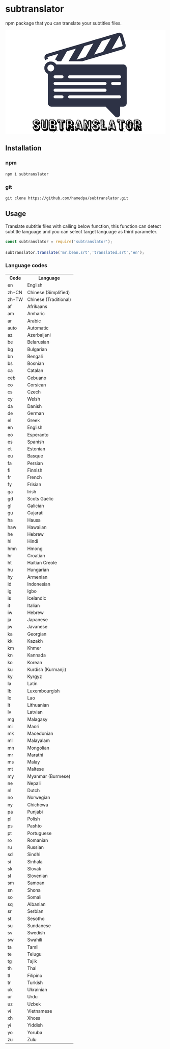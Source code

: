 # subtranslator
npm package that you can translate your subtitles files.

![alt text](https://github.com/hamedpa/subtranslator/blob/master/img/logo.png?raw</td>true)

## Installation

###  npm
```shell
npm i subtranslator
```

### git

```shell
git clone https://github.com/hamedpa/subtranslator.git
```

## Usage
Translate subtitle files with calling below function,
this function can detect subtitle language and you can select target language as third parameter.

```js
const subtranslator = require('subtranslator');

subtranslator.translate('mr.bean.srt','translated.srt','en');
```

### Language codes

<table>
  <tr>
    <th>Code</th>
    <th>Language</th>
    
  </tr>
  <tr>
    <td>en</td>
    <td>English</td>
  </tr>
    <tr>
    <td>zh-CN </td> 
    <td>Chinese (Simplified)</td>
    </tr>
    <tr>
    <td>zh-TW </td> 
    <td>Chinese (Traditional)</td>
    </tr>
    <tr>
    <td>af </td> 
    <td>Afrikaans</td>
    </tr>
    <tr>
    <td>am </td> 
    <td>Amharic</td>
    </tr>
    <tr>
    <td>ar </td> 
    <td>Arabic</td>
    </tr>
    <tr>
    <td>auto </td> 
    <td>Automatic</td>
    </tr>
    <tr>
    <td>az </td> 
    <td>Azerbaijani</td>
    </tr>
    <tr>
    <td>be </td> 
    <td>Belarusian</td>
    </tr>
    <tr>
    <td>bg </td> 
    <td>Bulgarian</td>
    </tr>
    <tr>
    <td>bn </td> 
    <td>Bengali</td>
    </tr>
    <tr>
    <td>bs </td> 
    <td>Bosnian</td>
    </tr>
    <tr>
    <td>ca </td> 
    <td>Catalan</td>
    </tr>
    <tr>
    <td>ceb </td> 
    <td>Cebuano</td>
    </tr>
    <tr>
    <td>co </td> 
    <td>Corsican</td>
    </tr>
    <tr>
    <td>cs </td> 
    <td>Czech</td>
    </tr>
    <tr>
    <td>cy </td> 
    <td>Welsh</td>
    </tr>
    <tr>
    <td>da </td> 
    <td>Danish</td>
    </tr>
    <tr>
    <td>de </td> 
    <td>German</td>
    </tr>
    <tr>
    <td>el </td> 
    <td>Greek</td>
    </tr>
    <tr>
    <td>en </td> 
    <td>English</td>
    </tr>
    <tr>
    <td>eo </td> 
    <td>Esperanto</td>
    </tr>
    <tr>
    <td>es </td> 
    <td>Spanish</td>
    </tr>
    <tr>
    <td>et </td> 
    <td>Estonian</td>
    </tr>
    <tr>
    <td>eu </td> 
    <td>Basque</td>
    </tr>
    <tr>
    <td>fa </td> 
    <td>Persian</td>
    </tr>
    <tr>
    <td>fi </td> 
    <td>Finnish</td>
    </tr>
    <tr>
    <td>fr </td> 
    <td>French</td>
    </tr>
    <tr>
    <td>fy </td> 
    <td>Frisian</td>
    </tr>
    <tr>
    <td>ga </td> 
    <td>Irish</td>
    </tr>
    <tr>
    <td>gd </td> 
    <td>Scots Gaelic</td>
    </tr>
    <tr>
    <td>gl </td> 
    <td>Galician</td>
    </tr>
    <tr>
    <td>gu </td> 
    <td>Gujarati</td>
    </tr>
    <tr>
    <td>ha </td> 
    <td>Hausa</td>
    </tr>
    <tr>
    <td>haw </td> 
    <td>Hawaiian</td>
    </tr>
    <tr>
    <td>he </td> 
    <td>Hebrew</td>
    </tr>
    <tr>
    <td>hi </td> 
    <td>Hindi</td>
    </tr>
    <tr>
    <td>hmn </td> 
    <td>Hmong</td>
    </tr>
    <tr>
    <td>hr </td> 
    <td>Croatian</td>
    </tr>
    <tr>
    <td>ht </td> 
    <td>Haitian Creole</td>
    </tr>
    <tr>
    <td>hu </td> 
    <td>Hungarian</td>
    </tr>
    <tr>
    <td>hy </td> 
    <td>Armenian</td>
    </tr>
    <tr>
    <td>id </td> 
    <td>Indonesian</td>
    </tr>
    <tr>
    <td>ig </td> 
    <td>Igbo</td>
    </tr>
    <tr>
    <td>is </td> 
    <td>Icelandic</td>
    </tr>
    <tr>
    <td>it </td> 
    <td>Italian</td>
    </tr>
    <tr>
    <td>iw </td> 
    <td>Hebrew</td>
    </tr>
    <tr>
    <td>ja </td> 
    <td>Japanese</td>
    </tr>
    <tr>
    <td>jw </td> 
    <td>Javanese</td>
    </tr>
    <tr>
    <td>ka </td> 
    <td>Georgian</td>
    </tr>
    <tr>
    <td>kk </td> 
    <td>Kazakh</td>
    </tr>
    <tr>
    <td>km </td> 
    <td>Khmer</td>
    </tr>
    <tr>
    <td>kn </td> 
    <td>Kannada</td>
    </tr>
    <tr>
    <td>ko </td> 
    <td>Korean</td>
    </tr>
    <tr>
    <td>ku </td> 
    <td>Kurdish (Kurmanji)</td>
    </tr>
    <tr>
    <td>ky </td> 
    <td>Kyrgyz</td>
    </tr>
    <tr>
    <td>la </td> 
    <td>Latin</td>
    </tr>
    <tr>
    <td>lb </td> 
    <td>Luxembourgish</td>
    </tr>
    <tr>
    <td>lo </td> 
    <td>Lao</td>
    </tr>
    <tr>
    <td>lt </td> 
    <td>Lithuanian</td>
    </tr>
    <tr>
    <td>lv </td> 
    <td>Latvian</td>
    </tr>
    <tr>
    <td>mg </td> 
    <td>Malagasy</td>
    </tr>
    <tr>
    <td>mi </td> 
    <td>Maori</td>
    </tr>
    <tr>
    <td>mk </td> 
    <td>Macedonian</td>
    </tr>
    <tr>
    <td>ml </td> 
    <td>Malayalam</td>
    </tr>
    <tr>
    <td>mn </td> 
    <td>Mongolian</td>
    </tr>
    <tr>
    <td>mr </td> 
    <td>Marathi</td>
    </tr>
    <tr>
    <td>ms </td> 
    <td>Malay</td>
    </tr>
    <tr>
    <td>mt </td> 
    <td>Maltese</td>
    </tr>
    <tr>
    <td>my </td> 
    <td>Myanmar (Burmese)</td>
    </tr>
    <tr>
    <td>ne </td> 
    <td>Nepali</td>
    </tr>
    <tr>
    <td>nl </td> 
    <td>Dutch</td>
    </tr>
    <tr>
    <td>no </td> 
    <td>Norwegian</td>
    </tr>
    <tr>
    <td>ny </td> 
    <td>Chichewa</td>
    </tr>
    <tr>
    <td>pa </td> 
    <td>Punjabi</td>
    </tr>
    <tr>
    <td>pl </td> 
    <td>Polish</td>
    </tr>
    <tr>
    <td>ps </td> 
    <td>Pashto</td>
    </tr>
    <tr>
    <td>pt </td> 
    <td>Portuguese</td>
    </tr>
    <tr>
    <td>ro </td> 
    <td>Romanian</td>
    </tr>
    <tr>
    <td>ru </td> 
    <td>Russian</td>
    </tr>
    <tr>
    <td>sd </td> 
    <td>Sindhi</td>
    </tr>
    <tr>
    <td>si </td> 
    <td>Sinhala</td>
    </tr>
    <tr>
    <td>sk </td> 
    <td>Slovak</td>
    </tr>
    <tr>
    <td>sl </td> 
    <td>Slovenian</td>
    </tr>
    <tr>
    <td>sm </td> 
    <td>Samoan</td>
    </tr>
    <tr>
    <td>sn </td> 
    <td>Shona</td>
    </tr>
    <tr>
    <td>so </td> 
    <td>Somali</td>
    </tr>
    <tr>
    <td>sq </td> 
    <td>Albanian</td>
    </tr>
    <tr>
    <td>sr </td> 
    <td>Serbian</td>
    </tr>
    <tr>
    <td>st </td> 
    <td>Sesotho</td>
    </tr>
    <tr>
    <td>su </td> 
    <td>Sundanese</td>
    </tr>
    <tr>
    <td>sv </td> 
    <td>Swedish</td>
    </tr>
    <tr>
    <td>sw </td> 
    <td>Swahili</td>
    </tr>
    <tr>
    <td>ta </td> 
    <td>Tamil</td>
    </tr>
    <tr>
    <td>te </td> 
    <td>Telugu</td>
    </tr>
    <tr>
    <td>tg </td> 
    <td>Tajik</td>
    </tr>
    <tr>
    <td>th </td> 
    <td>Thai</td>
    </tr>
    <tr>
    <td>tl </td> 
    <td>Filipino</td>
    </tr>
    <tr>
    <td>tr </td> 
    <td>Turkish</td>
    </tr>
    <tr>
    <td>uk </td> 
    <td>Ukrainian</td>
    </tr>
    <tr>
    <td>ur </td> 
    <td>Urdu</td>
    </tr>
    <tr>
    <td>uz </td> 
    <td>Uzbek</td>
    </tr>
    <tr>
    <td>vi </td> 
    <td>Vietnamese</td>
    </tr>
    <tr>
    <td>xh </td> 
    <td>Xhosa</td>
    </tr>
    <tr>
    <td>yi </td> 
    <td>Yiddish</td>
    </tr>
    <tr>
    <td>yo </td> 
    <td>Yoruba</td>
    </tr>
    <tr>
    <td>zu </td> 
    <td>Zulu</td>
    </tr>

</table>
